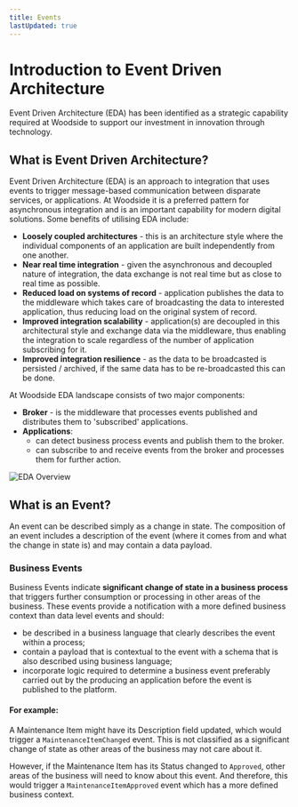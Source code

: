 ```yaml
---
title: Events
lastUpdated: true
---
```


# Introduction to Event Driven Architecture

Event Driven Architecture (EDA) has been identified as a strategic capability required at Woodside to support our investment in innovation through technology.

## What is Event Driven Architecture?

Event Driven Architecture (EDA) is an approach to integration that uses events to trigger message-based communication between disparate services, or applications. At Woodside it is a preferred pattern for asynchronous integration and is an important capability for modern digital solutions. Some benefits of utilising EDA include:

-   **Loosely coupled architectures** - this is an architecture style where the individual components of an application are built independently from one another.
-   **Near real time integration** - given the asynchronous and decoupled nature of integration, the data exchange is not real time but as close to real time as possible.
-   **Reduced load on systems of record** - application publishes the data to the middleware which takes care of broadcasting the data to interested application, thus reducing load on the original system of record.
-   **Improved integration scalability** - application(s) are decoupled in this architectural style and exchange data via the middleware, thus enabling the integration to scale regardless of the number of application subscribing for it.
-   **Improved integration resilience** - as the data to be broadcasted is persisted / archived, if the same data has to be re-broadcasted this can be done.

At Woodside EDA landscape consists of two major components:

-   **Broker** - is the middleware that processes events published and distributes them to 'subscribed' applications.
-   **Applications**:
    -   can detect business process events and publish them to the broker.
    -   can subscribe to and receive events from the broker and processes them for further action.

![EDA Overview](/eda-overview.png)

## What is an Event?

An event can be described simply as a change in state. The composition of an event includes a description of the event (where it comes from and what the change in state is) and may contain a data payload.

### Business Events

Business Events indicate **significant change of state in a business process** that triggers further consumption or processing in other areas of the business. These events provide a notification with a more defined business context than data level events and should:

-   be described in a business language that clearly describes the event within a process;
-   contain a payload that is contextual to the event with a schema that is also described using business language;
-   incorporate logic required to determine a business event preferably carried out by the producing an application before the event is published to the platform.

#### For example:

A Maintenance Item might have its Description field updated, which would trigger a `MaintenanceItemChanged` event. This is not classified as a significant change of state as other areas of the business may not care about it.

However, if the Maintenance Item has its Status changed to `Approved`, other areas of the business will need to know about this event. And therefore, this would trigger a `MaintenanceItemApproved` event which has a more defined business context.
